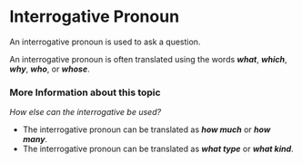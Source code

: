 # Interrogative Pronoun 
An interrogative pronoun is used to ask a question. 

An interrogative pronoun is often translated using the words **_what_**, **_which_**, **_why_**, **_who_**, or **_whose_**. 

### More Information about this topic
*How else can the interrogative be used?*

* The interrogative pronoun can be translated as **_how much_** or **_how many_**.
* The interrogative pronoun can be translated as **_what type_** or **_what kind_**. 